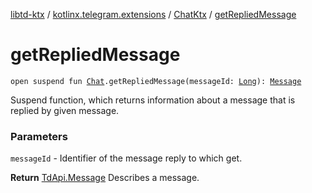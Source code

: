 [libtd-ktx](../../index.md) / [kotlinx.telegram.extensions](../index.md) / [ChatKtx](index.md) / [getRepliedMessage](./get-replied-message.md)

# getRepliedMessage

`open suspend fun `[`Chat`](https://tdlibx.github.io/td/docs/org/drinkless/td/libcore/telegram/TdApi/Chat.html)`.getRepliedMessage(messageId: `[`Long`](https://kotlinlang.org/api/latest/jvm/stdlib/kotlin/-long/index.html)`): `[`Message`](https://tdlibx.github.io/td/docs/org/drinkless/td/libcore/telegram/TdApi/Message.html)

Suspend function, which returns information about a message that is replied by given message.

### Parameters

`messageId` - Identifier of the message reply to which get.

**Return**
[TdApi.Message](https://tdlibx.github.io/td/docs/org/drinkless/td/libcore/telegram/TdApi/Message.html) Describes a message.

